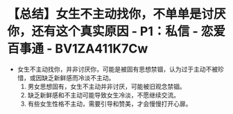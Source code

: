 # 【总结】女生不主动找你，不单单是讨厌你，还有这个真实原因 - P1：私信 - 恋爱百事通 - BV1ZA411K7Cw

-   女生不主动找你，并非讨厌你，可能是被固有思想禁锢，认为过于主动不被珍惜，或因缺乏新鲜感而冷淡不主动。
    1.  男女思想固有，女生不主动并非讨厌，可能被旧观念禁锢。
    2.  缺乏新鲜感和不主动可能导致女生冷淡，不愿继续交流。
    3.  有些女生性格不主动，需要引导和赞美，才会慢慢打开心扉。